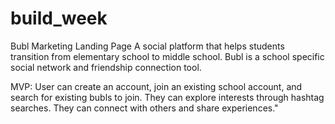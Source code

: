 # build_week
Bubl Marketing Landing Page
A social platform that helps students transition from elementary school to middle school. Bubl is a school specific social network and friendship connection tool.

MVP: User can create an account, join an existing school account, and search for existing bubls to join. They can explore interests through hashtag searches. They can connect with others and share experiences."
